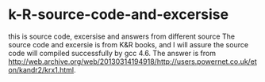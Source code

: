 k-R-source-code-and-excersise
=============================

this is source code, excersise and answers from different source
The source code and excersie is from K&R books, and I will assure the source code will compiled successfully by gcc 4.6.
The answer is from http://web.archive.org/web/20130314194918/http://users.powernet.co.uk/eton/kandr2/krx1.html.
